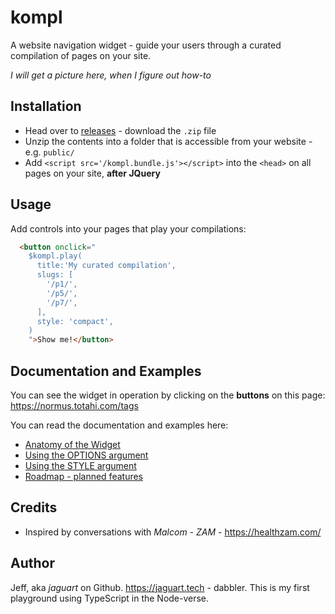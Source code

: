 # kompl

A website navigation widget - guide your users through a curated compilation of pages on your site.

*I will get a picture here, when I figure out how-to*

## Installation

* Head over to [releases](./releases) - download the `.zip` file
* Unzip the contents into a folder that is accessible from your website - e.g. `public/`
* Add `<script src='/kompl.bundle.js'></script>` into the `<head>` on all pages on your site, **after JQuery**

## Usage

Add controls into your pages that play your compilations:

```html
  <button onclick="
    $kompl.play(
      title:'My curated compilation',
      slugs: [
        '/p1/',
        '/p5/',
        '/p7/',
      ],
      style: 'compact',
    )
    ">Show me!</button>
```

## Documentation and Examples

You can see the widget in operation by clicking on the **buttons** on this page: https://normus.totahi.com/tags

You can read the documentation and examples here:
* [Anatomy of the Widget](doc/widget-anatomy.md)
* [Using the OPTIONS argument](doc/example-options.md)
* [Using the STYLE argument](doc/example-style.md)
* [Roadmap - planned features](doc/roadmap.md)

## Credits

* Inspired by conversations with *Malcom - ZAM* - https://healthzam.com/

## Author

Jeff, aka *jaguart* on Github. https://jaguart.tech - dabbler. This is my first playground using TypeScript in the Node-verse.
